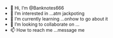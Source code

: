 - 👋 Hi, I’m @Banknotes666
- 👀 I’m interested in ...atm jackpoting 
- 🌱 I’m currently learning ...onhow to go about it
- 💞️ I’m looking to collaborate on ...
- 📫 How to reach me ...message me

<!---
Banknotes666/Banknotes666 is a ✨ special ✨ repository because its `README.md` (this file) appears on your GitHub profile.
You can click the Preview link to take a look at your changes.
--->
